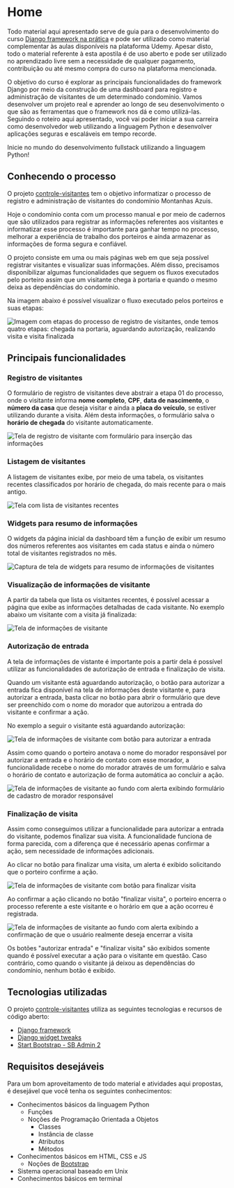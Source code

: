 # Home

Todo material aqui apresentado serve de guia para o desenvolvimento do curso [Django framework na prática](http://127.0.0.1) e pode ser utilizado como material complementar às aulas disponíveis na plataforma Udemy. Apesar disto, todo o material referente à esta apostila é de uso aberto e pode ser utilizado no aprendizado livre sem a necessidade de qualquer pagamento, contribuição ou até mesmo compra do curso na plataforma mencionada.

O objetivo do curso é explorar as principais funcionalidades do framework Django por meio da construção de uma dashboard para registro e administração de visitantes de um determinado condomínio. Vamos desenvolver um projeto real e aprender ao longo de seu desenvolvimento o que são as ferramentas que o framework nos dá e como utilizá-las. Seguindo o roteiro aqui apresentado, você vai poder iniciar a sua carreira como desenvolvedor web utilizando a linguagem Python e desenvolver aplicações seguras e escaláveis em tempo recorde.

Inicie no mundo do desenvolvimento fullstack utilizando a linguagem Python!

## Conhecendo o processo

O projeto [controle-visitantes](https://github.com/djangoframeworknapratica/controle-visitantes) tem o objetivo informatizar o processo de registro e administração de visitantes do condomínio Montanhas Azuis. 

Hoje o condomínio conta com um processo manual e por meio de cadernos que são utilizados para registrar as informações referentes aos visitantes e informatizar esse processo é importante para ganhar tempo no processo, melhorar a experiência de trabalho dos porteiros e ainda armazenar as informações de forma segura e confiável.

O projeto consiste em uma ou mais páginas web em que seja possível registrar visitantes e visualizar suas informações. Além disso, precisamos disponibilizar algumas funcionalidades que seguem os fluxos executados pelo porteiro assim que um visitante chega à portaria e quando o mesmo deixa as dependências do condomínio.

Na imagem abaixo é possível visualizar o fluxo executado pelos porteiros e suas etapas:

![Imagem com etapas do processo de registro de visitantes, onde temos quatro etapas: chegada na portaria, aguardando autoriza&#xE7;&#xE3;o, realizando visita e visita finalizada](.gitbook/assets/processo-registro.png)

## Principais funcionalidades

### Registro de visitantes

O formulário de registro de visitantes deve abstrair a etapa 01 do processo, onde o visitante informa **nome completo**, **CPF**, **data de nascimento**, o **número da casa** que deseja visitar e ainda a **placa do veículo**, se estiver utilizando durante a visita. Além desta informações, o formulário salva o **horário de chegada** do visitante automaticamente.

![Tela de registro de visitante com formul&#xE1;rio para inser&#xE7;&#xE3;o das informa&#xE7;&#xF5;es](.gitbook/assets/screenshot-from-2020-05-11-14-09-52.png)

### Listagem de visitantes

A listagem de visitantes exibe, por meio de uma tabela, os visitantes recentes classificados por horário de chegada, do mais recente para o mais antigo.

![Tela com lista de visitantes recentes](.gitbook/assets/screenshot-from-2020-05-11-16-26-59.png)

### Widgets para resumo de informações

O widgets da página inicial da dashboard têm a função de exibir um resumo dos números referentes aos visitantes em cada status e ainda o número total de visitantes registrados no mês.

![Captura de tela de widgets para resumo de informa&#xE7;&#xF5;es de visitantes](.gitbook/assets/screenshot_2020-04-08_12-21-52%20%281%29.png)

### Visualização de informações de visitante

A partir da tabela que lista os visitantes recentes, é possível acessar a página que exibe as informações detalhadas de cada visitante. No exemplo abaixo um visitante com a visita já finalizada:

![Tela de informa&#xE7;&#xF5;es de visitante](.gitbook/assets/screenshot-from-2020-05-11-16-41-43.png)

### Autorização de entrada

A tela de informações de vistante é importante pois a partir dela é possível utilizar as funcionalidades de autorização de entrada e finalização de visita.

Quando um visitante está aguardando autorização, o botão para autorizar a entrada fica disponível na tela de informações deste visitante e, para autorizar a entrada, basta clicar no botão para abrir o formulário que deve ser preenchido com o nome do morador que autorizou a entrada do visitante e confirmar a ação.

No exemplo a seguir o visitante está aguardando autorização:

![Tela de informa&#xE7;&#xF5;es de visitante com bot&#xE3;o para autorizar a entrada](.gitbook/assets/screenshot-from-2020-05-11-16-42-04.png)

Assim como quando o porteiro anotava o nome do morador responsável por autorizar a entrada e o horário de contato com esse morador, a funcionalidade recebe o nome do morador através de um formulário e salva o horário de contato e autorização de forma automática ao concluir a ação.

![Tela de informa&#xE7;&#xF5;es de visitante ao fundo com alerta exibindo formul&#xE1;rio de cadastro de morador respons&#xE1;vel](.gitbook/assets/screenshot-from-2020-05-11-16-42-33.png)

### Finalização de visita

Assim como conseguimos utilizar a funcionalidade para autorizar a entrada do visitante, podemos finalizar sua visita. A funcionalidade funciona de forma parecida, com a diferença que é necessário apenas confirmar a ação, sem necessidade de informações adicionais.

Ao clicar no botão para finalizar uma visita, um alerta é exibido solicitando que o porteiro confirme a ação.

![Tela de informa&#xE7;&#xF5;es de visitante com bot&#xE3;o para finalizar visita](.gitbook/assets/screenshot-from-2020-05-11-16-42-56.png)

Ao confirmar a ação clicando no botão "finalizar visita", o porteiro encerra o processo referente a este visitante e o horário em que a ação ocorreu é registrada.

![Tela de informa&#xE7;&#xF5;es de visitante ao fundo com alerta exibindo a confirma&#xE7;&#xE3;o de que o usu&#xE1;rio realmente deseja encerrar a visita](.gitbook/assets/screenshot-from-2020-05-11-16-43-16.png)

Os botões "autorizar entrada" e "finalizar visita" são exibidos somente quando é possível executar a ação para o visitante em questão. Caso contrário, como quando o visitante já deixou as dependências do condomínio, nenhum botão é exibido.

## Tecnologias utilizadas

O projeto [controle-visitantes](https://github.com/djangoframeworknapratica/controle-visitantes) utiliza as seguintes tecnologias e recursos de código aberto:

* [Django framework](https://www.djangoproject.com/)
* [Django widget tweaks](https://github.com/jazzband/django-widget-tweaks)
* [Start Bootstrap - SB Admin 2](https://github.com/BlackrockDigital/startbootstrap-sb-admin-2)

## Requisitos desejáveis

Para um bom aproveitamento de todo material e atividades aqui propostas, é desejável que você tenha os seguintes conhecimentos:

* Conhecimentos básicos da linguagem Python
  * Funções
  * Noções de Programação Orientada a Objetos
    * Classes
    * Instância de classe
    * Atributos
    * Métodos
* Conhecimentos básicos em HTML, CSS e JS
  * Noções de [Bootstrap](https://getbootstrap.com/)
* Sistema operacional baseado em Unix
* Conhecimentos básicos em terminal


